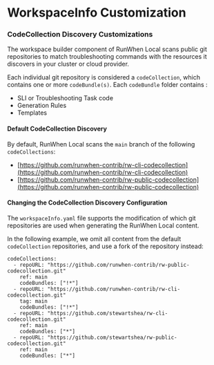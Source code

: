 # WorkspaceInfo Customization

### CodeCollection Discovery Customizations

The workspace builder component of RunWhen Local scans public git repositories to match troubleshooting commands with the resources it discovers in your cluster or cloud provider.&#x20;

Each individual git repository is considered a `codeCollection`, which contains one or more `codeBundle(s)`. Each `codeBundle` folder contains :&#x20;

* SLI or Troubleshooting Task code
* Generation Rules
* Templates&#x20;



#### Default CodeCollection Discovery

By default, RunWhen Local scans the `main` branch of the following `codeCollections`:&#x20;

* [https://github.com/runwhen-contrib/rw-cli-codecollection](https://github.com/runwhen-contrib/rw-cli-codecollection)
* [https://github.com/runwhen-contrib/rw-public-codecollection](https://github.com/runwhen-contrib/rw-public-codecollection)

#### Changing the CodeCollection Discovery Configuration

The `workspaceInfo.yaml` file supports the modification of which git repositories are used when generating the RunWhen Local content.&#x20;



In the following example, we omit all content from the default `codeCollection` repositories, and use a fork of the repository instead:&#x20;

```
codeCollections:
  - repoURL: "https://github.com/runwhen-contrib/rw-public-codecollection.git"
    ref: main
    codeBundles: ["!*"]
  - repoURL: "https://github.com/runwhen-contrib/rw-cli-codecollection.git"
    tag: main
    codeBundles: ["!*"]
  - repoURL: "https://github.com/stewartshea/rw-cli-codecollection.git"
    ref: main
    codeBundles: ["*"]
  - repoURL: "https://github.com/stewartshea/rw-public-codecollection.git"
    ref: main
    codeBundles: ["*"]
```
